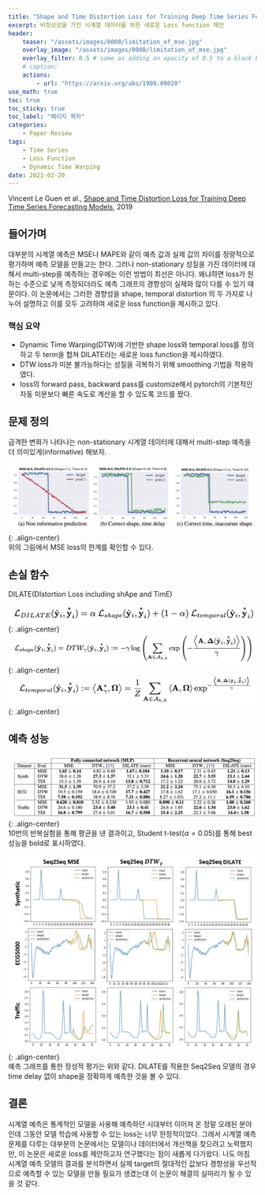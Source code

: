 ```yaml
---
title: "Shape and Time Distortion Loss for Training Deep Time Series Forecasting Models"
excerpt: 비정상성을 가진 시계열 데이터를 위한 새로운 Loss function 제안
header:
    teaser: "/assets/images/0008/limitation_of_mse.jpg"
    overlay_image: "/assets/images/0008/limitation_of_mse.jpg"
    overlay_filter: 0.5 # same as adding an opacity of 0.5 to a black background
    # caption: 
    actions:
        - url: "https://arxiv.org/abs/1909.09020"
use_math: true
toc: true
toc_sticky: true
toc_label: "페이지 목차"
categories: 
    - Paper Review
tags: 
    - Time Series
    - Loss Function
    - Dynamic Time Warping
date: 2021-02-20
---
```


Vincent Le Guen et al., [Shape and Time Distortion Loss for Training Deep Time Series Forecasting Models](https://arxiv.org/pdf/1909.09020.pdf), 2019  

## 들어가며
대부분의 시계열 예측은 MSE나 MAPE와 같이 예측 값과 실제 값의 차이를 정량적으로 평가하며 예측 모델을 만들고는 한다. 그러나 non-stationary 성질을 가진 데이터에 대해서 multi-step을 예측하는 경우에는 이런 방법이 최선은 아니다. 왜냐하면 loss가 원하는 수준으로 낮게 측정되더라도 예측 그래프의 경향성이 실제와 많이 다를 수 있기 때문이다. 이 논문에서는 그러한 경향성을 shape, temporal distortion 의 두 가지로 나누어 설명하고 이를 모두 고려하여 새로운 loss function을 제시하고 있다.  

### 핵심 요약
- Dynamic Time Warping(DTW)에 기반한 shape loss와 temporal loss를 정의하고 두 term을 합쳐 DILATE라는 새로운 loss function을 제시하였다.
- DTW loss가 미분 불가능하다는 성질을 극복하기 위해 smoothing 기법을 적용하였다.
- loss의 forward pass, backward pass를 customize해서 pytorch의 기본적인 자동 미분보다 빠른 속도로 계산을 할 수 있도록 코드를 짰다.  

## 문제 정의
급격한 변화가 나타나는 non-stationary 시계열 데이터에 대해서 multi-step 예측을 더 의미있게(informative) 해보자.  

![limitation of MSE](/assets/images/0008/limitation_of_mse.jpg){: .align-center}  
위의 그림에서 MSE loss의 한계를 확인할 수 있다.  

## 손실 함수
DILATE(DIstortion Loss including shApe and TimE)  

![DILATE](/assets/images/0008/dilate_loss.jpg){: .align-center}  
![shape loss](/assets/images/0008/shape_loss.jpg){: .align-center}  
![temporal loss](/assets/images/0008/temporal_loss.jpg){: .align-center}  

## 예측 성능
![forecasting result](/assets/images/0008/forecasting_result.jpg){: .align-center}  
10번의 반복실험을 통해 평균을 낸 결과이고, Student t-test($\alpha=0.05$)를 통해 best 성능을 bold로 표시하였다.  

![qualitative result](/assets/images/0008/qualitative_result.jpg){: .align-center}  
예측 그래프를 통한 정성적 평가는 위와 같다. DILATE를 적용한 Seq2Seq 모델의 경우 time delay 없이 shape을 정확하게 예측한 것을 볼 수 있다.

## 결론
시계열 예측은 통계적인 모델을 사용해 예측하던 시대부터 이어져 온 정말 오래된 분야인데 그동안 모델 학습에 사용할 수 있는 loss는 너무 한정적이었다. 그래서 시계열 예측 문제를 다루는 대부분의 논문에서는 모델이나 데이터에서 개선책을 찾으려고 노력했지만, 이 논문은 새로운 loss를 제안하고자 연구했다는 점이 새롭게 다가왔다. 나도 마침 시계열 예측 모델의 결과를 분석하면서 실제 target의 절대적인 값보다 경향성을 우선적으로 예측할 수 있는 모델을 만들 필요가 생겼는데 이 논문이 해결의 실마리가 될 수 있을 것 같다.
